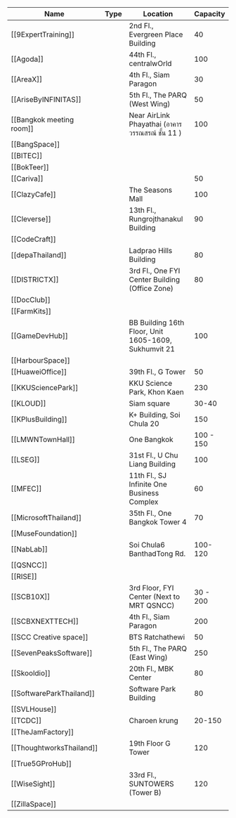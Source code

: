 <!-- prettier-ignore -->
| Name | Type | Location | Capacity |
| ----- | ----- | ----- | ----- |
| [[9ExpertTraining]] |  | 2nd Fl., Evergreen Place Building | 40 |
| [[Agoda]] |  | 44th Fl., centralwOrld | 100 |
| [[AreaX]] |  | 4th Fl., Siam Paragon | 30 |
| [[AriseByINFINITAS]] |  | 5th Fl., The PARQ (West Wing) | 50 |
| [[Bangkok meeting room]] |  | Near AirLink Phayathai (อาคารวรรณสรณ์ ชั้น 11 )| 100 |
| [[BangSpace]] |  |  |  |
| [[BITEC]] |  |  |  | 
| [[BokTeer]] |  |  |  |
| [[Cariva]] |  |  | 50 |
| [[ClazyCafe]] |  | The Seasons Mall | 100 |
| [[Cleverse]] |  | 13th Fl., Rungrojthanakul Building | 90 |
| [[CodeCraft]] |  |  |  |
| [[depaThailand]] |  | Ladprao Hills Building | 80 |
| [[DISTRICTX]] |  | 3rd Fl., One FYI Center Building (Office Zone) | 80 |
| [[DocClub]] |  |  |  |
| [[FarmKits]] |  |  |  |
| [[GameDevHub]] |  | BB Building 16th Floor, Unit 1605-1609, Sukhumvit 21 | 100 |
| [[HarbourSpace]] |  |  |  |
| [[HuaweiOffice]] |  | 39th Fl., G Tower | 50 |
| [[KKUSciencePark]] |  | KKU Science Park, Khon Kaen | 230 |
| [[KLOUD]] |  | Siam square | 30-40 |
| [[KPlusBuilding]] |  | K+ Building, Soi Chula 20 | 150 |
| [[LMWNTownHall]] |  | One Bangkok | 100 - 150 |
| [[LSEG]] |  | 31st Fl., U Chu Liang Building | 100 |
| [[MFEC]] |  | 11th Fl., SJ Infinite One Business Complex | 60 |
| [[MicrosoftThailand]] |  | 35th Fl., One Bangkok Tower 4 | 70 |
| [[MuseFoundation]] |  |  |  |
| [[NabLab]] |  | Soi Chula6 BanthadTong Rd. | 100-120 |
| [[QSNCC]] |  |  |  |
| [[RISE]] |  |  |  |
| [[SCB10X]] |  | 3rd Floor, FYI Center (Next to MRT QSNCC) | 30 - 200 |
| [[SCBXNEXTTECH]] |  | 4th Fl., Siam Paragon | 200 |
| [[SCC Creative space]] |  | BTS Ratchathewi | 50 |
| [[SevenPeaksSoftware]] |  | 5th Fl., The PARQ (East Wing) | 250 |
| [[Skooldio]] |  | 20th Fl., MBK Center | 80 |
| [[SoftwareParkThailand]] |  | Software Park Building | 80 |
| [[SVLHouse]] |  |  |  |
| [[TCDC]] |  | Charoen krung | 20-150 |
| [[TheJamFactory]] |  |  |  |
| [[ThoughtworksThailand]] |   | 19th Floor G Tower | 120 |
| [[True5GProHub]] |  |  |  |
| [[WiseSight]] |  | 33rd Fl., SUNTOWERS (Tower B) | 120 |
| [[ZillaSpace]] |  |  |  |
